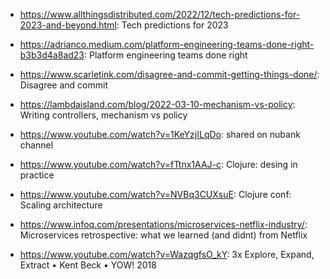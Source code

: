 - https://www.allthingsdistributed.com/2022/12/tech-predictions-for-2023-and-beyond.html: Tech predictions for 2023 

- https://adrianco.medium.com/platform-engineering-teams-done-right-b3b3d4a8ad23: Platform engineering teams done right 

- https://www.scarletink.com/disagree-and-commit-getting-things-done/: Disagree and commit 

- https://lambdaisland.com/blog/2022-03-10-mechanism-vs-policy: Writing controllers, mechanism vs policy 

- https://www.youtube.com/watch?v=1KeYzjILqDo: shared on nubank channel 

- https://www.youtube.com/watch?v=fTtnx1AAJ-c: Clojure: desing in practice 

- https://www.youtube.com/watch?v=NVBq3CUXsuE: Clojure conf: Scaling architecture 

- https://www.infoq.com/presentations/microservices-netflix-industry/: Microservices retrospective: what we learned (and didnt) from Netflix 

- https://www.youtube.com/watch?v=WazqgfsO_kY: 3x Explore, Expand, Extract • Kent Beck • YOW! 2018 

